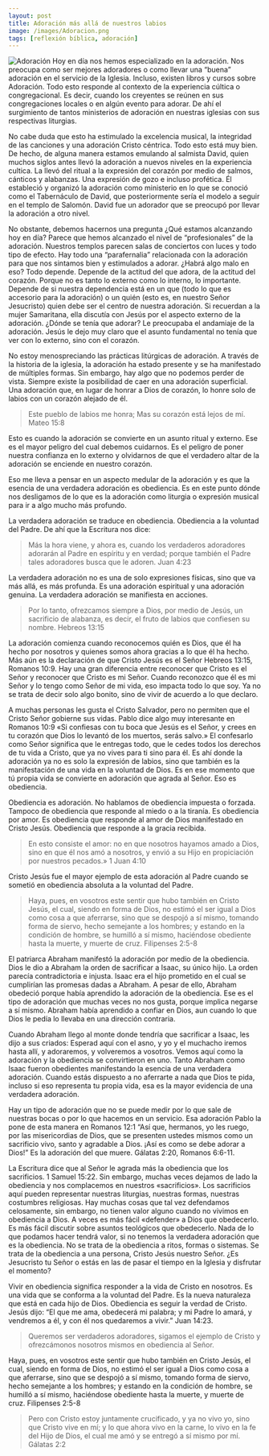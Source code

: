 ```yaml
---
layout: post
title: Adoración más allá de nuestros labios
image: /images/Adoracion.png
tags: [reflexión bíblica, adoración]
---
```

![Adoración](/images/Adoracion.png)
Hoy en día nos hemos especializado en la adoración. Nos preocupa como ser mejores adoradores o como llevar una “buena” adoración en el servicio de la Iglesia. Incluso, existen libros y cursos sobre Adoración. Todo esto responde al contexto de la experiencia cúltica o congregacional. Es decir, cuando los creyentes se reúnen en sus congregaciones locales o en algún evento para adorar. De ahí el surgimiento de tantos ministerios de adoración en nuestras iglesias con sus respectivas liturgias.

No cabe duda que esto ha estimulado la excelencia musical, la integridad de las canciones y una adoración Cristo céntrica. Todo esto está muy bien. De hecho, de alguna manera estamos emulando al salmista David, quien muchos siglos antes llevó la adoración a nuevos niveles en la experiencia cultica. La llevó del ritual a la expresión del corazón por medio de salmos, cánticos y alabanzas. Una expresión de gozo e incluso profética. Él estableció y organizó la adoración como ministerio en lo que se conoció como el Tabernáculo de David, que posteriormente sería el modelo a seguir en el templo de Salomón. David fue un adorador que se preocupó por llevar la adoración a otro nivel.

No obstante, debemos hacernos una pregunta ¿Qué estamos alcanzando hoy en día? Parece que hemos alcanzado el nivel de “profesionales” de la adoración. Nuestros templos parecen salas de conciertos con luces y todo tipo de efecto. Hay todo una “parafernalia” relacionada con la adoración para que nos sintamos bien y estimulados a adorar. ¿Habrá algo malo en eso? Todo depende. Depende de la actitud del que adora, de la actitud del corazón. Porque no es tanto lo externo como lo interno, lo importante. Depende de si nuestra dependencia está en un que (todo lo que es accesorio para la adoración) o un quién (esto es, en nuestro Señor Jesucristo) quien debe ser el centro de nuestra adoración. Si recuerdan a la mujer Samaritana, ella discutía con Jesús por el aspecto externo de la adoración. ¿Dónde se tenía que adorar? Le preocupaba el andamiaje de la adoración. Jesús le dejo muy claro que el asunto fundamental no tenía que ver con lo externo, sino con el corazón.

No estoy menospreciando las prácticas litúrgicas de adoración. A través de la historia de la iglesia, la adoración ha estado presente y se ha manifestado de múltiples formas. Sin embargo, hay algo que no podemos perder de vista. Siempre existe la posibilidad de caer en una adoración superficial. Una adoración que, en lugar de honrar a Dios de corazón, lo honre solo de labios con un corazón alejado de él.

> Este pueblo de labios me honra; Mas su corazón está lejos de mí. Mateo 15:8

Esto es cuando la adoración se convierte en un asunto ritual y externo. Ese es el mayor peligro del cual debemos cuidarnos. Es el peligro de poner nuestra confianza en lo externo y olvidarnos de que el verdadero altar de la adoración se enciende en nuestro corazón.

Eso me lleva a pensar en un aspecto medular de la adoración y es que la esencia de una verdadera adoración es obediencia. Es en este punto dónde nos desligamos de lo que es la adoración como liturgia o expresión musical para ir a algo mucho más profundo.

La verdadera adoración se traduce en obediencia. Obediencia a la voluntad del Padre. De ahí que la Escritura nos dice:

> Más la hora viene, y ahora es, cuando los verdaderos adoradores adorarán al Padre en espíritu y en verdad; porque también el Padre tales adoradores busca que le adoren. Juan 4:23

La verdadera adoración no es una de solo expresiones físicas, sino que va más allá, es más profunda. Es una adoración espiritual y una adoración genuina. La verdadera adoración se manifiesta en acciones.

> Por lo tanto, ofrezcamos siempre a Dios, por medio de Jesús, un sacrificio de alabanza, es decir, el fruto de labios que confiesen su nombre. Hebreos 13:15

La adoración comienza cuando reconocemos quién es Dios, que él ha hecho por nosotros y quienes somos ahora gracias a lo que él ha hecho. Más aún es la declaración de que Cristo Jesús es el Señor Hebreos 13:15, Romanos 10:9. Hay una gran diferencia entre reconocer que Cristo es el Señor y reconocer que Cristo es mi Señor. Cuando reconozco que él es mi Señor y lo tengo como Señor de mi vida, eso impacta todo lo que soy. Ya no se trata de decir solo algo bonito, sino de vivir de acuerdo a lo que declaro.

A muchas personas les gusta el Cristo Salvador, pero no permiten que el Cristo Señor gobierne sus vidas. Pablo dice algo muy interesante en Romanos 10:9 «Si confiesas con tu boca que Jesús es el Señor, y crees en tu corazón que Dios lo levantó de los muertos, serás salvo.» El confesarlo como Señor significa que le entregas todo, que le cedes todos los derechos de tu vida a Cristo, que ya no vives para ti sino para él. Es ahí donde la adoración ya no es solo la expresión de labios, sino que también es la manifestación de una vida en la voluntad de Dios. Es en ese momento que tú propia vida se convierte en adoración que agrada al Señor. Eso es obediencia.

Obediencia es adoración. No hablamos de obediencia impuesta o forzada. Tampoco de obediencia que responde al miedo o a la tiranía. Es obediencia por amor. Es obediencia que responde al amor de Dios manifestado en Cristo Jesús. Obediencia que responde a la gracia recibida.

> En esto consiste el amor: no en que nosotros hayamos amado a Dios, sino en que él nos amó a nosotros, y envió a su Hijo en propiciación por nuestros pecados.» 1 Juan 4:10

Cristo Jesús fue el mayor ejemplo de esta adoración al Padre cuando se sometió en obediencia absoluta a la voluntad del Padre.

> Haya, pues, en vosotros este sentir que hubo también en Cristo Jesús, el cual, siendo en forma de Dios, no estimó el ser igual a Dios como cosa a que aferrarse, sino que se despojó a sí mismo, tomando forma de siervo, hecho semejante a los hombres; y estando en la condición de hombre, se humilló a sí mismo, haciéndose obediente hasta la muerte, y muerte de cruz. Filipenses 2:5-8

El patriarca Abraham manifestó la adoración por medio de la obediencia. Dios le dio a Abraham la orden de sacrificar a Isaac, su único hijo. La orden parecía contradictoria e injusta. Isaac era el hijo prometido en el cual se cumplirían las promesas dadas a Abraham. A pesar de ello, Abraham obedeció porque había aprendido la adoración de la obediencia. Ese es el tipo de adoración que muchas veces no nos gusta, porque implica negarse a sí mismo. Abraham había aprendido a confiar en Dios, aun cuando lo que Dios le pedía lo llevaba en una dirección contraria.

Cuando Abraham llego al monte donde tendría que sacrificar a Isaac, les dijo a sus criados: Esperad aquí con el asno, y yo y el muchacho iremos hasta allí, y adoraremos, y volveremos a vosotros. Vemos aquí como la adoración y la obediencia se convirtieron en uno. Tanto Abraham como Isaac fueron obedientes manifestando la esencia de una verdadera adoración. Cuando estás dispuesto a no aferrarte a nada que Dios te pida, incluso si eso representa tu propia vida, esa es la mayor evidencia de una verdadera adoración.

Hay un tipo de adoración que no se puede medir por lo que sale de nuestras bocas o por lo que hacemos en un servicio. Esa adoración Pablo la pone de esta manera en Romanos 12:1 “Así que, hermanos, yo les ruego, por las misericordias de Dios, que se presenten ustedes mismos como un sacrificio vivo, santo y agradable a Dios. ¡Así es como se debe adorar a Dios!” Es la adoración del que muere. Gálatas 2:20, Romanos 6:6-11.

La Escritura dice que al Señor le agrada más la obediencia que los sacrificios. 1 Samuel 15:22. Sin embargo, muchas veces dejamos de lado la obediencia y nos complacemos en nuestros «sacrificios». Los sacrificios aquí pueden representar nuestras liturgias, nuestras formas, nuestras costumbres religiosas. Hay muchas cosas que tal vez defendamos celosamente, sin embargo, no tienen valor alguno cuando no vivimos en obediencia a Dios. A veces es más fácil «defender» a Dios que obedecerlo. Es más fácil discutir sobre asuntos teológicos que obedecerlo. Nada de lo que podamos hacer tendrá valor, si no tenemos la verdadera adoración que es la obediencia. No se trata de la obediencia a ritos, formas o sistemas. Se trata de la obediencia a una persona, Cristo Jesús nuestro Señor. ¿Es Jesucristo tu Señor o estás en las de pasar el tiempo en la Iglesia y disfrutar el momento?

Vivir en obediencia significa responder a la vida de Cristo en nosotros. Es una vida que se conforma a la voluntad del Padre. Es la nueva naturaleza que está en cada hijo de Dios. Obediencia es seguir la verdad de Cristo. Jesús dijo: “El que me ama, obedecerá mi palabra; y mi Padre lo amará, y vendremos a él, y con él nos quedaremos a vivir.” Juan 14:23.

> Queremos ser verdaderos adoradores, sigamos el ejemplo de Cristo y ofrezcámonos nosotros mismos en obediencia al Señor.

Haya, pues, en vosotros este sentir que hubo también en Cristo Jesús, el cual, siendo en forma de Dios, no estimó el ser igual a Dios como cosa a que aferrarse, sino que se despojó a sí mismo, tomando forma de siervo, hecho semejante a los hombres; y estando en la condición de hombre, se humilló a sí mismo, haciéndose obediente hasta la muerte, y muerte de cruz. Filipenses 2:5-8

> Pero con Cristo estoy juntamente crucificado, y ya no vivo yo, sino que Cristo vive en mí; y lo que ahora vivo en la carne, lo vivo en la fe del Hijo de Dios, el cual me amó y se entregó a sí mismo por mí. Gálatas 2:2
